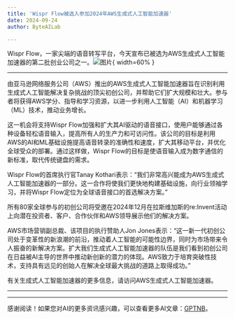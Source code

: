 ```yaml
---
title: 'Wispr Flow被选入参加2024年AWS生成式人工智能加速器'
date: 2024-09-24
author: ByteAILab

---
```


Wispr Flow，一家尖端的语音转写平台，今天宣布已被选为AWS生成式人工智能加速器的第二批创业公司之一。![图片](https://ai-techpark.com/wp-content/uploads/2024/09/Wispr-Flo-960x540.jpg){ width=60% }

---
由亚马逊网络服务公司（AWS）推出的AWS生成式人工智能加速器旨在识别利用生成式人工智能解决复杂挑战的顶尖初创公司，并帮助它们扩大规模和壮大。参与者将获得AWS学分、指导和学习资源，以进一步利用人工智能（AI）和机器学习（ML）技术，推动业务增长。

这一机会将支持Wispr Flow加强和扩大其AI驱动的语音接口，使用户能够通过各种设备轻松语音输入，提高所有人的生产力和可访问性。该公司的目标是利用AWS的AI和ML基础设施提高语音转录的准确性和速度，扩大其移动平台，并优化全球受众的部署。通过这样做，Wispr Flow的目标是使语音输入成为数字通信的新标准，取代传统键盘的需求。

Wispr Flow的首席执行官Tanay Kothari表示：“我们非常高兴能成为AWS生成式人工智能加速器的一部分。这一合作将使我们更快地构建基础设施，向行业领袖学习，并将Wispr Flow定位为全球语音接口的首选解决方案。”

所有80家全球参与的初创公司将受邀在2024年12月在拉斯维加斯的re:Invent活动上向潜在投资者、客户、合作伙伴和AWS领导展示他们的解决方案。

AWS市场营销副总裁、该项目的执行赞助人Jon Jones表示：“这一新一代初创公司处于变革性的新浪潮的前沿，推动着人工智能的可能性边界，同时为市场带来令人振奋的新解决方案。扩大我们生成式人工智能加速器的队伍是我们看到初创公司在日益被AI主导的世界中推动新创新的潜力的体现。AWS致力于培育突破性技术，支持具有远见的创始人在解决全球最大挑战的道路上取得成功。”

有关生成式人工智能加速器的更多信息，请访问AWS生成式人工智能加速器。


---
---
感谢阅读！如果您对AI的更多资讯感兴趣，可以查看更多AI文章：[GPTNB](https://gptnb.com)。